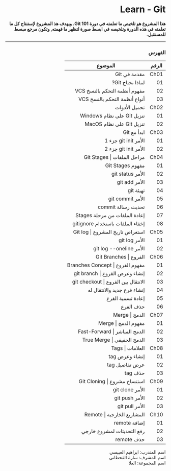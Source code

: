 <div  dir="rtl">

# Learn - Git

  **هذا المشروع هو تلخيص ما تعلمته في دورة Git 101.
  ويهدف هذ المشروع لإستنتاج كل ما تعلمته في هذه الدورة وتلخيصه في ابسط صورة  لتظهر ما فهمته, وتكون مرجع مبسط للمستقبل.**
___

### الفهرس
| الرقم | الموضوع                             |
|-------|-------------------------------------|
| Ch01  | مقدمة في Git                        |
| 01    | لماذا نحتاج Git?                    |
| 02    | مفهوم أنظمة التحكم بالنسخ VCS       |
| 03    | أنواع أنظمة التحكم بالنسخ VCS       |
| Ch02  | تحميل الأدوات                       |
| 01    | تنزيل Git على نظام Windows          |
| 02    | تنزيل Git على نظام MacOS            |
| Ch03  | ابدأ مع Git                         |
| 01    | الأمر git init جزء 1                |
| 02    | الأمر git init جزء 2                |
| Ch04  | مراحل الملفات \| Git Stages         |
| 01    | مفهوم Git Stages                    |
| 02    | الأمر git status                    |
| 03    | الأمر git add                       |
| 04    | تهيئة git                           |
| 05    | الأمر git commit                    |
| 06    | تحديث رسالة commit                  |
| 07    | إعادة الملفات من مرحلة Stages       |
| 08    | إخفاء الملفات باستخدام gitignore    |
| Ch05  | استعراض تاريخ المشروع \| Git log    |
| 01    | الأمر git log                       |
| 02    | الأمر git log --oneline             |
| Ch06  | الفروع \| Git Branches              |
| 01    | مفهوم الفروع \| Branches Concept    |
| 02    | إنشاء وعرض الفروع \| git branch     |
| 03    | الانتقال بين الفروع \| git checkout |
| 04    | إنشاء فرع جديد والانتقال له         |
| 05    | إعادة تسمية الفرع                   |
| 06    | حذف الفرع                           |
| Ch07  | الدمج \| Merge                      |
| 01    | مفهوم الدمج \| Merge                |
| 02    | الدمج المباشر \| Fast-Forward       |
| 03    | الدمج الحقيقي \| True Merge         |
| Ch08  | العلامات \| Tags                    |
| 01    | إنشاء وعرض tag                      |
| 02    | عرض تفاصيل tag                      |
| 03    | حذف tag                             |
| Ch09  | استنساخ مشروع \| Git Cloning        |
| 01    | الأمر git clone                     |
| 02    | الأمر git push                      |
| 03    | الأمر git pull                      |
| Ch10  | المشاريع الخارجية \| Remote         |
| 01    | إضافة remote                        |
| 02    | رفع التحديثات لمشروع خارجي          |
| 03    | حذف remote                          |

اسم المتدرب: ابراهيم العبيسي
<br>
اسم المشرف: سارة القحطاني
<br>
اسم المجموعة: العلا


</div>